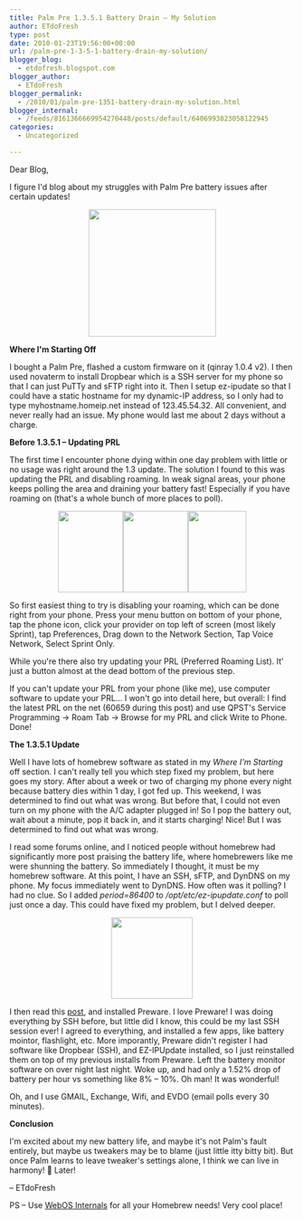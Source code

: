 ```yaml
---
title: Palm Pre 1.3.5.1 Battery Drain – My Solution
author: ETdoFresh
type: post
date: 2010-01-23T19:56:00+00:00
url: /palm-pre-1-3-5-1-battery-drain-my-solution/
blogger_blog:
  - etdofresh.blogspot.com
blogger_author:
  - ETdoFresh
blogger_permalink:
  - /2010/01/palm-pre-1351-battery-drain-my-solution.html
blogger_internal:
  - /feeds/8161366669954270448/posts/default/6406993823058122945
categories:
  - Uncategorized

---
```

Dear Blog,

I figure I'd blog about my struggles with Palm Pre battery issues after certain updates!

<p align="center">
  <a href="http://lh4.ggpht.com/_yEPuIWl8ybE/S1tUg5GJDdI/AAAAAAAABBU/ph8GUdqW_Mo/s1600/IMG_8021.jpg"><img src="http://lh4.ggpht.com/_yEPuIWl8ybE/S1tUg5GJDdI/AAAAAAAABBU/ph8GUdqW_Mo/s288/IMG_8021.jpg" width="225" /></a>
</p>

**Where I'm Starting Off**

I bought a Palm Pre, flashed a custom firmware on it (qinray 1.0.4 v2). I then used novaterm to install Dropbear which is a SSH server for my phone so that I can just PuTTy and sFTP right into it. Then I setup ez-ipudate so that I could have a static hostname for my dynamic-IP address, so I only had to type myhostname.homeip.net instead of 123.45.54.32. All convenient, and never really had an issue. My phone would last me about 2 days without a charge.

**Before 1.3.5.1 &#8211; Updating PRL**

The first time I encounter phone dying within one day problem with little or no usage was right around the 1.3 update. The solution I found to this was updating the PRL and disabling roaming. In weak signal areas, your phone keeps polling the area and draining your battery fast! Especially if you have roaming on (that's a whole bunch of more places to poll).

<p align="center">
  <a href="http://lh6.ggpht.com/_yEPuIWl8ybE/S1thVzk3SaI/AAAAAAAABBY/qJ6s6YXDl7A/s1600/Image3.jpg"><img src="http://lh6.ggpht.com/_yEPuIWl8ybE/S1thVzk3SaI/AAAAAAAABBY/qJ6s6YXDl7A/s144/Image3.jpg" width="115" height="144" /></a><a href="http://lh3.ggpht.com/_yEPuIWl8ybE/S1thVwRgCxI/AAAAAAAABBc/WTGIhhCvopg/s1600/Image4.jpg"><img src="http://lh3.ggpht.com/_yEPuIWl8ybE/S1thVwRgCxI/AAAAAAAABBc/WTGIhhCvopg/s144/Image4.jpg" width="115" height="144" /></a><a href="http://lh4.ggpht.com/_yEPuIWl8ybE/S1thWEpsSAI/AAAAAAAABBg/HK7fwokrBSs/s1600/Img_8032.jpg"><img src="http://lh4.ggpht.com/_yEPuIWl8ybE/S1thWEpsSAI/AAAAAAAABBg/HK7fwokrBSs/s144/Img_8032.jpg" width="103" height="144" /></a>
</p>

So first easiest thing to try is disabling your roaming, which can be done right from your phone. Press your menu button on bottom of your phone, tap the phone icon, click your provider on top left of screen (most likely Sprint), tap Preferences, Drag down to the Network Section, Tap Voice Network, Select Sprint Only.

While you're there also try updating your PRL (Preferred Roaming List). It' just a button almost at the dead bottom of the previous step.

If you can't update your PRL from your phone (like me), use computer software to update your PRL... I won't go into detail here, but overall: I find the latest PRL on the net (60659 during this post) and use QPST's Service Programming -> Roam Tab -> Browse for my PRL and click Write to Phone. Done!

**The 1.3.5.1 Update**

Well I have lots of homebrew software as stated in my _Where I'm Starting_ off section. I can't really tell you which step fixed my problem, but here goes my story. After about a week or two of charging my phone every night because battery dies within 1 day, I got fed up. This weekend, I was determined to find out what was wrong. But before that, I could not even turn on my phone with the A/C adapter plugged in! So I pop the battery out, wait about a minute, pop it back in, and it starts charging! Nice! But I was determined to find out what was wrong.

I read some forums online, and I noticed people without homebrew had significantly more post praising the battery life, where homebrewers like me were shunning the battery. So immediately I thought, it must be my homebrew software. At this point, I have an SSH, sFTP, and DynDNS on my phone. My focus immediately went to DynDNS. How often was it polling? I had no clue. So I added _period=86400_ to _/opt/etc/ez-ipupdate.conf_ to poll just once a day. This could have fixed my problem, but I delved deeper.

<p align="center">
  <a href="http://www.webos-internals.org/images/3/36/Preware_ss1.png"><img src="http://www.webos-internals.org/images/3/36/Preware_ss1.png" height="144" /></a>
</p>

I then read this [post][1], and installed Preware. I love Preware! I was doing everything by SSH before, but little did I know, this could be my last SSH session ever! I agreed to everything, and installed a few apps, like battery mointor, flashlight, etc. More imporantly, Preware didn't register I had software like Dropbear (SSH), and EZ-IPUpdate installed, so I just reinstalled them on top of my previous installs from Preware. Left the battery monitor software on over night last night. Woke up, and had only a 1.52% drop of battery per hour vs something like 8% &#8211; 10%. Oh man! It was wonderful!

Oh, and I use GMAIL, Exchange, Wifi, and EVDO (email polls every 30 minutes).

**Conclusion**

I'm excited about my new battery life, and maybe it's not Palm's fault entirely, but maybe us tweakers may be to blame (just little itty bitty bit). But once Palm learns to leave tweaker's settings alone, I think we can live in harmony! 🙂 Later!

&#8211; ETdoFresh

PS &#8211; Use [WebOS Internals][2] for all your Homebrew needs! Very cool place!

 [1]: http://www.webos-internals.org/wiki/Application:Preware
 [2]: http://www.webos-internals.org/wiki/Main_Page